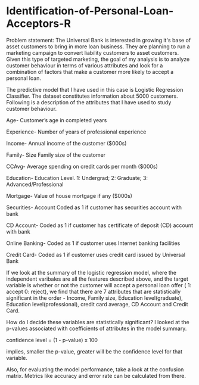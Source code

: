 # Identification-of-Personal-Loan-Acceptors-R

Problem statement: The Universal Bank is interested in growing it's base of asset customers to bring in more loan business. They are planning to run a marketing campaign to convert liability customers to asset customers. Given this type of targeted marketing, the goal of my analysis is to analyze customer behaviour in terms of various attributes and look for a combination of factors that make a customer more likely to accept a personal loan.

The predictive model that I have used in this case is Logistic Regression Classifier. The dataset constitutes information about 5000 customers. Following is a description of the attributes that I have used to study customer behaviour.

Age- Customer’s age in completed years

Experience- Number of years of professional experience

Income- Annual income of the customer ($000s)

Family- Size Family size of the customer

CCAvg- Average spending on credit cards per month ($000s)

Education- Education Level. 1: Undergrad; 2: Graduate; 3: Advanced/Professional

Mortgage- Value of house mortgage if any ($000s)

Securities- Account Coded as 1 if customer has securities account with bank

CD Account- Coded as 1 if customer has certificate of deposit (CD) account with bank

Online Banking- Coded as 1 if customer uses Internet banking facilities

Credit Card- Coded as 1 if customer uses credit card issued by Universal Bank



If we look at the summary of the logistic regression model, where the independent varibales are all the features described above, and the target variable is whether or not the customer will accept a personal loan offer ( 1: accept 0: reject), we find that there are 7 attributes that are statistically significant in the order - Income, Family size, Education level(graduate), Education level(professional), credit card average, CD Account and Credit Card.

How do I decide these variables are statistically significant? 
I looked at the p-values associated with coefficients of attributes in the model summary.

confidence level = (1 - p-value) x 100

implies, smaller the p-value, greater will be the confidence level for that variable.


Also, for evaluating the model performance, take a look at the confusion matrix. Metrics like accuracy and error rate can be calculated from there.

